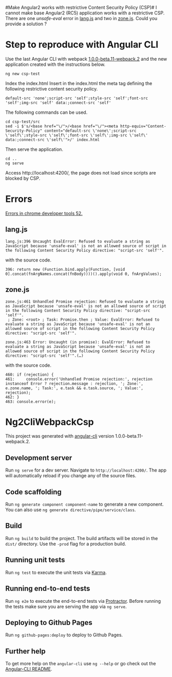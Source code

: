 #Make Angular2 works with restrictive Content Security Policy (CSP)#
I cannot make base Angular2 (RC5) application works with a restrictive CSP. There are one *unsafe-eval* error in [lang.js][1] and two in [zone.js][2]. Could you provide a solution ?

Step to reproduce with Angular CLI
===
Use the last Angular CLI with webpack [1.0.0-beta.11-webpack.2][3] and the new application created with the instructions below.

    ng new csp-test

Index the index.html Insert in the index.html the meta tag defining the following restrictive content security policy.

    default-src 'none';script-src 'self';style-src 'self';font-src 'self';img-src 'self' data:;connect-src 'self'

The following commands can be used.

    cd csp-test/src
    sed -i $'s/<base href="\/">/<base href="\/"><meta http-equiv="Content-Security-Policy" content="default-src \'none\';script-src \'self\';style-src \'self\';font-src \'self\';img-src \'self\' data:;connect-src \'self\'">/' index.html

Then serve the application.

    cd ..
    ng serve

Access http://localhost:4200/, the page does not load since scripts are blocked by CSP.

Errors
======

[Errors in chrome developer tools 52.][4]

lang.js
-------

    lang.js:396 Uncaught EvalError: Refused to evaluate a string as JavaScript because 'unsafe-eval' is not an allowed source of script in the following Content Security Policy directive: "script-src 'self'".
with the source code.

    396: return new (Function.bind.apply(Function, [void 0].concat(fnArgNames.concat(fnBody))))().apply(void 0, fnArgValues);

zone.js
-------

    zone.js:461 Unhandled Promise rejection: Refused to evaluate a string as JavaScript because 'unsafe-eval' is not an allowed source of script in the following Content Security Policy directive: "script-src 'self'".
     ; Zone: <root> ; Task: Promise.then ; Value: EvalError: Refused to evaluate a string as JavaScript because 'unsafe-eval' is not an allowed source of script in the following Content Security Policy directive: "script-src 'self'".

    zone.js:463 Error: Uncaught (in promise): EvalError: Refused to evaluate a string as JavaScript because 'unsafe-eval' is not an allowed source of script in the following Content Security Policy directive: "script-src 'self'".(…)

with the source code.

    460: if (rejection) {
    461:     console.error('Unhandled Promise rejection:', rejection instanceof Error ? rejection.message : rejection, '; Zone:', e.zone.name, '; Task:', e.task && e.task.source, '; Value:', rejection);
    462: }
    463: console.error(e);

  [1]: https://www.npmjs.com/package/lang-js
  [2]: https://github.com/angular/zone.js/
  [3]: https://github.com/angular/angular-cli/blob/master/CHANGELOG.md#100-beta11-webpack2-2016-08-10
  [4]: http://i.stack.imgur.com/pFsC4.png


# Ng2CliWebpackCsp

This project was generated with [angular-cli](https://github.com/angular/angular-cli) version 1.0.0-beta.11-webpack.2.

## Development server
Run `ng serve` for a dev server. Navigate to `http://localhost:4200/`. The app will automatically reload if you change any of the source files.

## Code scaffolding

Run `ng generate component component-name` to generate a new component. You can also use `ng generate directive/pipe/service/class`.

## Build

Run `ng build` to build the project. The build artifacts will be stored in the `dist/` directory. Use the `-prod` flag for a production build.

## Running unit tests

Run `ng test` to execute the unit tests via [Karma](https://karma-runner.github.io).

## Running end-to-end tests

Run `ng e2e` to execute the end-to-end tests via [Protractor](http://www.protractortest.org/). 
Before running the tests make sure you are serving the app via `ng serve`.

## Deploying to Github Pages

Run `ng github-pages:deploy` to deploy to Github Pages.

## Further help

To get more help on the `angular-cli` use `ng --help` or go check out the [Angular-CLI README](https://github.com/angular/angular-cli/blob/master/README.md).
